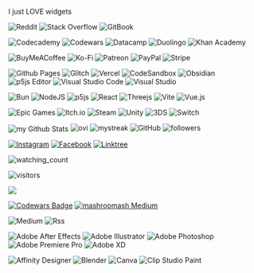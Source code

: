 I just LOVE widgets 

![Reddit](https://img.shields.io/badge/Reddit-%23FF4500.svg?style=for-the-badge&logo=Reddit&logoColor=white)
![Stack Overflow](https://img.shields.io/badge/-Stackoverflow-FE7A16?style=for-the-badge&logo=stack-overflow&logoColor=white)
![GitBook](https://img.shields.io/badge/GitBook-%23000000.svg?style=for-the-badge&logo=gitbook&logoColor=white)

![Codecademy](https://img.shields.io/badge/Codecademy-FFF0E5?style=for-the-badge&logo=codecademy&logoColor=1F243A)
![Codewars](https://img.shields.io/badge/Codewars-B1361E?style=for-the-badge&logo=codewars&logoColor=grey)
![Datacamp](https://img.shields.io/badge/Datacamp-05192D?style=for-the-badge&logo=datacamp&logoColor=03E860)
![Duolingo](https://img.shields.io/badge/Duolingo-%234DC730.svg?style=for-the-badge&logo=Duolingo&logoColor=white)
![Khan Academy](https://img.shields.io/badge/KhanAcademy-%2314BF96.svg?style=for-the-badge&logo=KhanAcademy&logoColor=white)

![BuyMeACoffee](https://img.shields.io/badge/Buy%20Me%20a%20Coffee-ffdd00?style=for-the-badge&logo=buy-me-a-coffee&logoColor=black)
![Ko-Fi](https://img.shields.io/badge/Ko--fi-F16061?style=for-the-badge&logo=ko-fi&logoColor=white)
![Patreon](https://img.shields.io/badge/Patreon-F96854?style=for-the-badge&logo=patreon&logoColor=white)
![PayPal](https://img.shields.io/badge/PayPal-00457C?style=for-the-badge&logo=paypal&logoColor=white)
![Stripe](https://img.shields.io/badge/Stripe-5469d4?style=for-the-badge&logo=stripe&logoColor=ffffff)

![Github Pages](https://img.shields.io/badge/github%20pages-121013?style=for-the-badge&logo=github&logoColor=white)
![Glitch](https://img.shields.io/badge/glitch-%233333FF.svg?style=for-the-badge&logo=glitch&logoColor=white)
![Vercel](https://img.shields.io/badge/vercel-%23000000.svg?style=for-the-badge&logo=vercel&logoColor=white)
![CodeSandbox](https://img.shields.io/badge/Codesandbox-040404?style=for-the-badge&logo=codesandbox&logoColor=DBDBDB)
![Obsidian](https://img.shields.io/badge/Obsidian-%23483699.svg?style=for-the-badge&logo=obsidian&logoColor=white)
![p5js Editor](https://img.shields.io/badge/p5.js-ED225D?style=for-the-badge&logo=p5.js&logoColor=FFFFFF)
![Visual Studio Code](https://img.shields.io/badge/Visual%20Studio%20Code-0078d7.svg?style=for-the-badge&logo=visual-studio-code&logoColor=white)
![Visual Studio](https://img.shields.io/badge/Visual%20Studio-5C2D91.svg?style=for-the-badge&logo=visual-studio&logoColor=white)

![Bun](https://img.shields.io/badge/Bun-%23000000.svg?style=for-the-badge&logo=bun&logoColor=white)
![NodeJS](https://img.shields.io/badge/node.js-6DA55F?style=for-the-badge&logo=node.js&logoColor=white)
![p5js](https://img.shields.io/badge/p5.js-ED225D?style=for-the-badge&logo=p5.js&logoColor=FFFFFF)
![React](https://img.shields.io/badge/react-%2320232a.svg?style=for-the-badge&logo=react&logoColor=%2361DAFB)
![Threejs](https://img.shields.io/badge/threejs-black?style=for-the-badge&logo=three.js&logoColor=white)
![Vite](https://img.shields.io/badge/vite-%23646CFF.svg?style=for-the-badge&logo=vite&logoColor=white)
![Vue.js](https://img.shields.io/badge/vuejs-%2335495e.svg?style=for-the-badge&logo=vuedotjs&logoColor=%234FC08D)

![Epic Games](https://img.shields.io/badge/epicgames-%23313131.svg?style=for-the-badge&logo=epicgames&logoColor=white)
![Itch.io](https://img.shields.io/badge/Itch-%23FF0B34.svg?style=for-the-badge&logo=Itch.io&logoColor=white)
![Steam](https://img.shields.io/badge/steam-%23000000.svg?style=for-the-badge&logo=steam&logoColor=white)
![Unity](https://img.shields.io/badge/unity-%23000000.svg?style=for-the-badge&logo=unity&logoColor=white)
![3DS](https://img.shields.io/badge/3DS-D12228?style=for-the-badge&logo=nintendo-3ds&logoColor=white)
![Switch](https://img.shields.io/badge/Switch-E60012?style=for-the-badge&logo=nintendo-switch&logoColor=white)


<!---whathellis/whathellis is a ✨ special ✨ repository because its `README.md` (this file) appears on your GitHub profile.You can click the Preview link to take a look at your changes.--->

<img align="center" src="https://github-readme-stats.vercel.app/api?username=whathellis&include_all_commits=true&count_private=true&show_icons=true&line_height=20&title_color=2B5BBD&icon_color=1124BB&text_color=A1A1A1&bg_color=0,000000,130F40" alt="my Github Stats"/>

<img src="https://github-readme-stats.vercel.app/api/top-langs?username=whathellis&show_icons=true&locale=en&layout=compact&theme=chartreuse-dark" alt="ovi" />

<img src="https://github-readme-streak-stats.herokuapp.com/?user=whathellis&theme=tokyonight" alt="mystreak"/>

<img alt="GitHub" src="https://img.shields.io/badge/dynamic/json?logo=github&label=GitHub+Followers&labelColor=282c34&color=181717&query=%24.data.totalSubs&url=https%3A%2F%2Fapi.spencerwoo.com%2Fsubstats%2F%3Fsource%3Dgithub%26queryKey%3Dwhathellis&longCache=true"/>

<img alt="followers" title="Follow me on Github" src="https://img.shields.io/github/followers/whathellis?color=236ad3&style=for-the-badge&logo=github&label=Follow"/>

<a href="https://www.instagram.com/mashroomash/" target="_blank"><img src="https://img.shields.io/badge/Instagram-%23E4405F.svg?&style=flat&logo=instagram&logoColor=white" alt="Instagram"></a> <a href="https://www.facebook.com/mashrooomash" target="_blank"><img src="https://img.shields.io/badge/Facebook-%231877F2.svg?&style=flat&logo=facebook&logoColor=white" alt="Facebook"></a> <a href="https://linktr.ee/whathellis" target="_blank"><img src="https://img.shields.io/badge/Linktree-%231ED760.svg?&style=flat&Color=black" alt="Linktree"></a>

<img src="https://komarev.com/ghpvc/?username=whathellis&color=brightgreen" alt="watching_count" />

![visitors](https://visitor-badge.laobi.icu/badge?page_id=whathellis.whathellis)

<img src="http://estruyf-github.azurewebsites.net/api/VisitorHit?user=whathellis&repo=whathellis&countColorcountColor&countColor=%237B1E7B"/>

[![Codewars Badge](https://www.codewars.com/users/mashroomash/badges/large)](https://www.codewars.com/users/mashroomash)
[![mashroomash Medium](https://github-readme-medium.vercel.app/?username=mashroomash)](https://medium.com/@mashroomash)

![Medium](https://img.shields.io/badge/Medium-12100E?style=for-the-badge&logo=medium&logoColor=white)
![Rss](https://img.shields.io/badge/rss-F88900?style=for-the-badge&logo=rss&logoColor=white)

![Adobe After Effects](https://img.shields.io/badge/Adobe%20After%20Effects-9999FF.svg?style=for-the-badge&logo=Adobe%20After%20Effects&logoColor=white) ![Adobe Illustrator](https://img.shields.io/badge/adobe%20illustrator-%23FF9A00.svg?style=for-the-badge&logo=adobe%20illustrator&logoColor=white) ![Adobe Photoshop](https://img.shields.io/badge/adobe%20photoshop-%2331A8FF.svg?style=for-the-badge&logo=adobe%20photoshop&logoColor=white)
![Adobe Premiere Pro](https://img.shields.io/badge/Adobe%20Premiere%20Pro-9999FF.svg?style=for-the-badge&logo=Adobe%20Premiere%20Pro&logoColor=white) ![Adobe XD](https://img.shields.io/badge/Adobe%20XD-470137?style=for-the-badge&logo=Adobe%20XD&logoColor=#FF61F6)

![Affinity Designer](https://img.shields.io/badge/affinity%20desginer-%231B72BE.svg?style=for-the-badge&logo=affinity-designer&logoColor=white)
![Blender](https://img.shields.io/badge/blender-%23F5792A.svg?style=for-the-badge&logo=blender&logoColor=white)
![Canva](https://img.shields.io/badge/Canva-%2300C4CC.svg?style=for-the-badge&logo=Canva&logoColor=white)
![Clip Studio Paint](https://img.shields.io/badge/ClipStudioPaint-%23CFD3D3.svg?style=for-the-badge&logo=ClipStudioPaint&logoColor=white)
